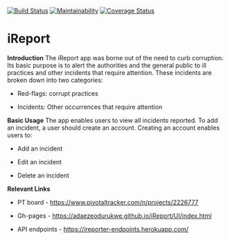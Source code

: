 
[![Build Status](https://travis-ci.org/adaezeodurukwe/iReport.svg?branch=develop)](https://travis-ci.org/adaezeodurukwe/iReport)
[![Maintainability](https://api.codeclimate.com/v1/badges/a99a88d28ad37a79dbf6/maintainability)](https://codeclimate.com/github/codeclimate/codeclimate/maintainability)
[![Coverage Status](https://coveralls.io/repos/github/adaezeodurukwe/iReport/badge.svg?branch=develop)](https://coveralls.io/github/adaezeodurukwe/iReport?branch=develop)

# iReport

**Introduction**
The iReport app was borne out of the need to curb corruption. Its basic purpose is to alert the authorities and the general public to ill practices and other incidents that require attention. These incidents are broken down into two categories:

- Red-flags: corrupt practices

- Incidents: Other occurrences that require attention

**Basic Usage**
The app enables users to view all incidents reported. To add an incident, a user should create an account. Creating an account enables users to:

- Add an incident

- Edit an incident

- Delete an incident

**Relevant Links**

- PT board - https://www.pivotaltracker.com/n/projects/2226777

- Gh-pages - https://adaezeodurukwe.github.io/iReport/UI/index.html

- API endpoints - https://ireporter-endpoints.herokuapp.com/
